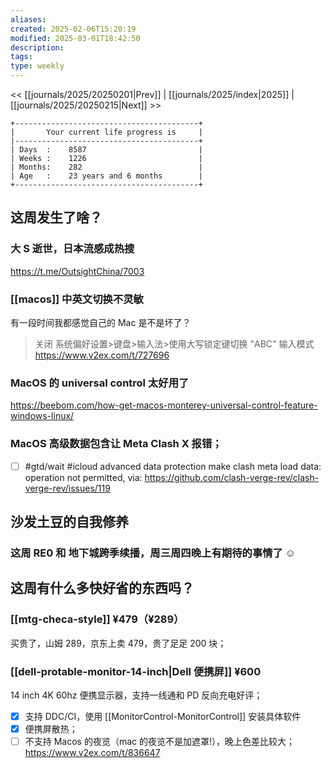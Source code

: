 ```yaml
---
aliases: 
created: 2025-02-06T15:20:19
modified: 2025-03-01T18:42:50
description: 
tags: 
type: weekly
---
```


<< [[journals/2025/20250201|Prev]] | [[journals/2025/index|2025]] | [[journals/2025/20250215|Next]] >>

```shell
+-----------------------------------------+
|       Your current life progress is     |
|-----------------------------------------+
| Days  :    8587                         |
| Weeks :    1226                         |
| Months:    282                          |
| Age   :    23 years and 6 months        |
+-----------------------------------------+
```

## 这周发生了啥？

### 大 S 逝世，日本流感成热搜  

https://t.me/OutsightChina/7003

### [[macos]] 中英文切换不灵敏

有一段时间我都感觉自己的 Mac 是不是坏了？

> 关闭 系统偏好设置>键盘>输入法>使用大写锁定键切换 "ABC" 输入模式
> https://www.v2ex.com/t/727696

### MacOS 的 universal control 太好用了

https://beebom.com/how-get-macos-monterey-universal-control-feature-windows-linux/

### MacOS 高级数据包含让 Meta Clash X 报错；

- [ ] #gtd/wait #icloud advanced data protection make clash meta load data: operation not permitted, via: https://github.com/clash-verge-rev/clash-verge-rev/issues/119

## 沙发土豆的自我修养

### 这周 RE0 和 地下城跨季续播，周三周四晚上有期待的事情了 ☺️

## 这周有什么多快好省的东西吗？

### [[mtg-checa-style]] ¥479（¥289）

买贵了，山姆 289，京东上卖 479，贵了足足 200 块；

### [[dell-protable-monitor-14-inch|Dell 便携屏]] ¥600

14 inch 4K 60hz 便携显示器，支持一线通和 PD 反向充电好评；

- [x] 支持 DDC/CI，使用 [[MonitorControl-MonitorControl]] 安装具体软件
- [x] 便携屏散热；
- [ ] 不支持 Macos 的夜览（mac 的夜览不是加遮罩!），晚上色差比较大；
https://www.v2ex.com/t/836647
